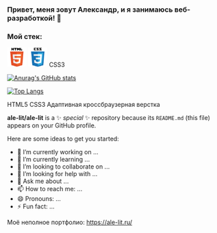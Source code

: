 ### Привет, меня зовут Александр, и я занимаюсь веб-разработкой! 👋 

### Мой стек:
<img src="https://github.com/ale-lit/ale-lit/blob/main/icons/html.svg" alt="CSS3" title="CSS3" height="45">
<img src="https://github.com/ale-lit/ale-lit/blob/main/icons/css.svg" alt="CSS3" title="CSS3" height="45"> CSS3


 
[![Anurag's GitHub stats](https://github-readme-stats.vercel.app/api?username=ale-lit)](https://github.com/anuraghazra/github-readme-stats)

[![Top Langs](https://github-readme-stats.vercel.app/api/top-langs/?username=ale-lit)](https://github.com/anuraghazra/github-readme-stats)




HTML5
CSS3
Адаптивная кроссбраузерная верстка

**ale-lit/ale-lit** is a ✨ _special_ ✨ repository because its `README.md` (this file) appears on your GitHub profile.

Here are some ideas to get you started:

- 🔭 I’m currently working on ...
- 🌱 I’m currently learning ...
- 👯 I’m looking to collaborate on ...
- 🤔 I’m looking for help with ...
- 💬 Ask me about ...
- 📫 How to reach me: ...
- 😄 Pronouns: ...
- ⚡ Fun fact: ...


Моё неполное портфолио: https://ale-lit.ru/
